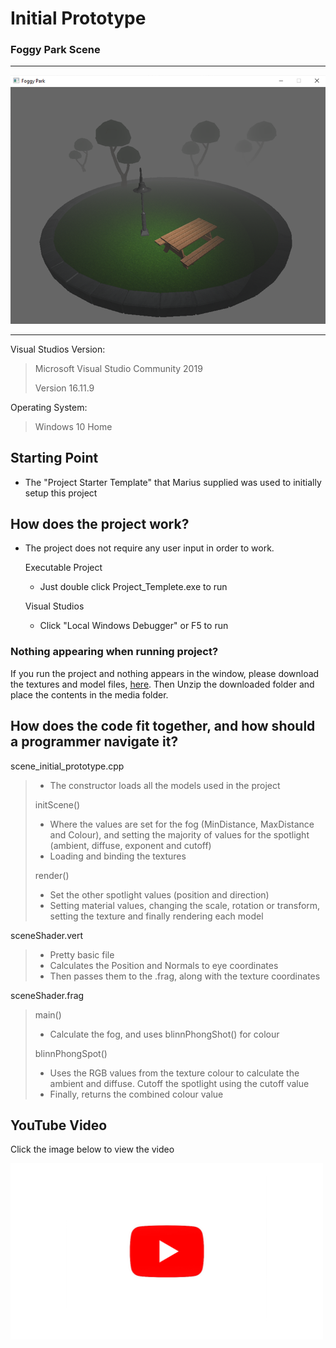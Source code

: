 # Initial Prototype

### Foggy Park Scene

---
<p align = center>
<img align = "centre" src= "https://raw.githubusercontent.com/FearTheRogue/COMP3015-Initial_Prototype/main/readme%20images/ip-scene.png" width = "600">
</p>

---

Visual Studios Version:
> Microsoft Visual Studio Community 2019
> 
> Version 16.11.9

Operating System:
> Windows 10 Home

## Starting Point

* The "Project Starter Template" that Marius supplied was used to initially setup this project

## How does the project work?

* The project does not require any user input in order to work.

  Executable Project
  * Just double click Project_Templete.exe to run

  Visual Studios
  * Click "Local Windows Debugger" or F5 to run

### Nothing appearing when running project?

If you run the project and nothing appears in the window, please download the textures and model files, [here](https://liveplymouthac-my.sharepoint.com/:f:/g/personal/james_bridgman_students_plymouth_ac_uk/ElCYqxI7hwtKjD7utluDQOwBOTMpgHxd37Vt9Tmk8f1E9w?e=5avT6c). 
Then Unzip the downloaded folder and place the contents in the media folder.

## How does the code fit together, and how should a programmer navigate it?

scene_initial_prototype.cpp
> * The constructor loads all the models used in the project
>
> initScene()
>
> * Where the values are set for the fog (MinDistance, MaxDistance and Colour), and setting the majority of values for the spotlight (ambient, diffuse, exponent and cutoff)
> * Loading and binding the textures
>
> render()
>
> * Set the other spotlight values (position and direction)
> * Setting material values, changing the scale, rotation or transform, setting the texture and finally rendering each model 

sceneShader.vert
> * Pretty basic file
> * Calculates the Position and Normals to eye coordinates
> * Then passes them to the .frag, along with the texture coordinates

sceneShader.frag
> main()
> * Calculate the fog, and uses blinnPhongShot() for colour
> 
> blinnPhongSpot()
> * Uses the RGB values from the texture colour to calculate the ambient and diffuse. Cutoff the spotlight using the cutoff value
> * Finally, returns the combined colour value  

## YouTube Video

Click the image below to view the video

<p align = center>

  [<img src= "https://raw.githubusercontent.com/FearTheRogue/COMP3015-Initial_Prototype/main/readme%20images/yt-image.png" width = "500">](https://youtu.be/f7TIqJrXlVs)

</p>
